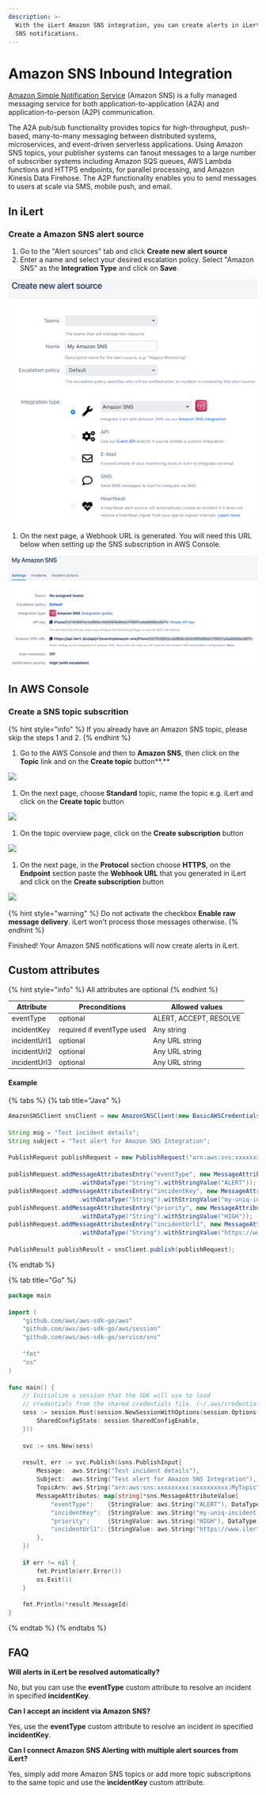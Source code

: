 ```yaml
---
description: >-
  With the iLert Amazon SNS integration, you can create alerts in iLert based on
  SNS notifications.
---
```


# Amazon SNS Inbound Integration

[Amazon Simple Notification Service](https://aws.amazon.com/sns/) (Amazon SNS) is a fully managed messaging service for both application-to-application (A2A) and application-to-person (A2P) communication.

The A2A pub/sub functionality provides topics for high-throughput, push-based, many-to-many messaging between distributed systems, microservices, and event-driven serverless applications. Using Amazon SNS topics, your publisher systems can fanout messages to a large number of subscriber systems including Amazon SQS queues, AWS Lambda functions and HTTPS endpoints, for parallel processing, and Amazon Kinesis Data Firehose. The A2P functionality enables you to send messages to users at scale via SMS, mobile push, and email.

## In iLert <a href="#in-ilert" id="in-ilert"></a>

### Create a Amazon SNS alert source <a href="#create-alert-source" id="create-alert-source"></a>

1. Go to the "Alert sources" tab and click **Create new alert source**
2. Enter a name and select your desired escalation policy. Select "Amazon SNS" as the **Integration Type** and click on **Save**.

![](<../../.gitbook/assets/iLert (45).png>)

1. On the next page, a Webhook URL is generated. You will need this URL below when setting up the SNS subscription in AWS Console.

![](<../../.gitbook/assets/iLert (46).png>)

## In AWS Console <a href="#in-aws-console" id="in-aws-console"></a>

### Create a SNS topic subscrition <a href="#create-sns-topic-subscription" id="create-sns-topic-subscription"></a>

{% hint style="info" %}
If you already have an Amazon SNS topic, please skip the steps 1 and 2.
{% endhint %}

1. Go to the AWS Console and then to **Amazon SNS**, then click on the **Topic** link and on the **Create topic** button**.**

![](<../../.gitbook/assets/Simple\_Notification\_Service (4).png>)

1. On the next page, choose **Standard** topic, name the topic e.g. iLert and click on the **Create topic** button

![](<../../.gitbook/assets/Simple\_Notification\_Service (5).png>)

1. On the topic overview page, click on the **Create subscription** button

![](<../../.gitbook/assets/Simple\_Notification\_Service (6).png>)

1. On the next page, in the **Protocol** section choose **HTTPS**, on the **Endpoint** section paste the **Webhook URL** that you generated in iLert and click on the **Create subscription** button

![](<../../.gitbook/assets/Simple\_Notification\_Service (7).png>)

{% hint style="warning" %}
Do not activate the checkbox **Enable raw message delivery**. iLert won't process those messages otherwise.
{% endhint %}

Finished! Your Amazon SNS notifications will now create alerts in iLert.

## Custom attributes

{% hint style="info" %}
All attributes are optional
{% endhint %}

| Attribute    | Preconditions              | Allowed values         |
| ------------ | -------------------------- | ---------------------- |
| eventType    | optional                   | ALERT, ACCEPT, RESOLVE |
| incidentKey  | required if eventType used | Any string             |
| incidentUrl1 | optional                   | Any URL string         |
| incidentUrl2 | optional                   | Any URL string         |
| incidentUrl3 | optional                   | Any URL string         |

#### Example

{% tabs %}
{% tab title="Java" %}
```java
AmazonSNSClient snsClient = new AmazonSNSClient(new BasicAWSCredentials("AWS_ACCESS_KEY","AWS_SECRET_KEY"));

String msg = "Test incident details";
String subject = "Test alert for Amazon SNS Integration";

PublishRequest publishRequest = new PublishRequest("arn:aws:sns:xxxxxxxxx:xxxxxxxxxx:MyTopic", msg, subject);

publishRequest.addMessageAttributesEntry("eventType", new MessageAttributeValue()
                    .withDataType("String").withStringValue("ALERT"));
publishRequest.addMessageAttributesEntry("incidentKey", new MessageAttributeValue()
                    .withDataType("String").withStringValue("my-uniq-incident-string"));
publishRequest.addMessageAttributesEntry("priority", new MessageAttributeValue()
                    .withDataType("String").withStringValue("HIGH"));
publishRequest.addMessageAttributesEntry("incidentUrl1", new MessageAttributeValue()
                    .withDataType("String").withStringValue("https://www.ilert.com"));

PublishResult publishResult = snsClient.publish(publishRequest);
```
{% endtab %}

{% tab title="Go" %}
```go
package main

import (
    "github.com/aws/aws-sdk-go/aws"
    "github.com/aws/aws-sdk-go/aws/session"
    "github.com/aws/aws-sdk-go/service/sns"

    "fmt"
    "os"
)

func main() {
    // Initialize a session that the SDK will use to load
    // credentials from the shared credentials file. (~/.aws/credentials).
    sess := session.Must(session.NewSessionWithOptions(session.Options{
        SharedConfigState: session.SharedConfigEnable,
    }))

    svc := sns.New(sess)

    result, err := svc.Publish(&sns.PublishInput{
        Message:  aws.String("Test incident details"),
        Subject:  aws.String("Test alert for Amazon SNS Integration"),
        TopicArn: aws.String("arn:aws:sns:xxxxxxxxx:xxxxxxxxxx:MyTopic"),
        MessageAttributes: map[string]*sns.MessageAttributeValue{
            "eventType":    {StringValue: aws.String("ALERT"), DataType: aws.String("String")},
            "incidentKey":  {StringValue: aws.String("my-uniq-incident-string"), DataType: aws.String("String")},
            "priority":     {StringValue: aws.String("HIGH"), DataType: aws.String("String")},
            "incidentUrl1": {StringValue: aws.String("https://www.ilert.com"), DataType: aws.String("String")},
        },
    })

    if err != nil {
        fmt.Println(err.Error())
        os.Exit(1)
    }

    fmt.Println(*result.MessageId)
}
```
{% endtab %}
{% endtabs %}

## FAQ <a href="#faq" id="faq"></a>

**Will alerts in iLert be resolved automatically?**

No, but you can use the **eventType** custom attribute to resolve an incident in specified **incidentKey**.

**Can I accept an incident via Amazon SNS?**

Yes, use the **eventType** custom attribute to resolve an incident in specified **incidentKey**.

**Can I connect Amazon SNS Alerting with multiple alert sources from iLert?**

Yes, simply add more Amazon SNS topics or add more topic subscriptions to the same topic and use the **incidentKey** custom attribute.
